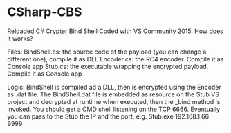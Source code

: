 # CSharp-CBS
Reloaded C# Crypter Bind Shell
Coded with VS Community 2015. How does it works?

Files:
 BindShell.cs: the source code of the payload (you can change a different one), compile it as DLL
 Encoder.cs: the RC4 encoder. Compile it as Console app
 Stub.cs: the executable wrapping the encrypted payload. Compile it as Console app
 
Logic:
BindShell is compiled ad a DLL, then is encrypted using the Encoder as .dat file. The BindShell.dat file is embedded as resource on the Stub VS project and decrypted at runtime when executed, then the _bind method is invoked. You should get a CMD shell listening on the TCP 6666. Eventually you can pass to the Stub the IP and the port, e.g. Stub.exe 192.168.1.66 9999

